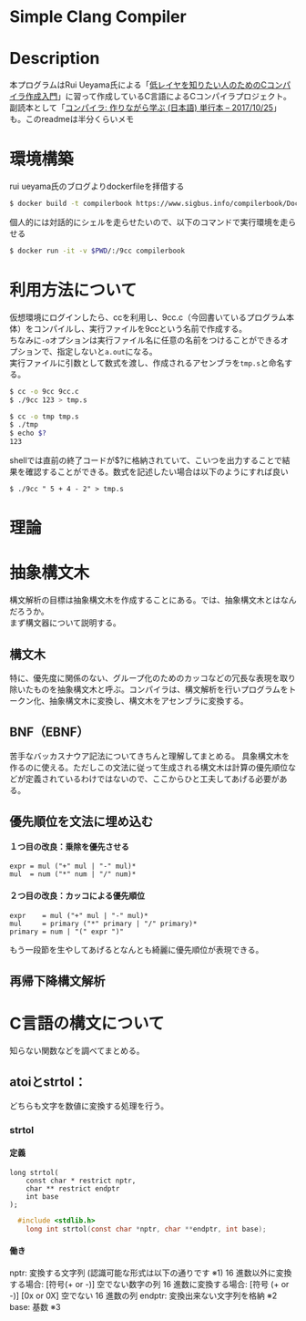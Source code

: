 # Simple Clang Compiler

# Description
本プログラムはRui Ueyama氏による「[低レイヤを知りたい人のためのCコンパイラ作成入門](https://www.sigbus.info/compilerbook)」に習って作成しているC言語によるCコンパイラプロジェクト。副読本として「[コンパイラ: 作りながら学ぶ (日本語) 単行本 – 2017/10/25](https://www.amazon.co.jp/%E3%82%B3%E3%83%B3%E3%83%91%E3%82%A4%E3%83%A9-%E4%BD%9C%E3%82%8A%E3%81%AA%E3%81%8C%E3%82%89%E5%AD%A6%E3%81%B6-%E4%B8%AD%E7%94%B0-%E8%82%B2%E7%94%B7/dp/4274221164/ref=asc_df_4274221164/?tag=jpgo-22&linkCode=df0&hvadid=295719984664&hvpos=&hvnetw=g&hvrand=12517034168150798774&hvpone=&hvptwo=&hvqmt=&hvdev=c&hvdvcmdl=&hvlocint=&hvlocphy=1009279&hvtargid=pla-527007822676&psc=1&th=1&psc=1)」も。このreadmeは半分くらいメモ

# 環境構築
rui ueyama氏のブログよりdockerfileを拝借する
```zsh
$ docker build -t compilerbook https://www.sigbus.info/compilerbook/Dockerfile
```
個人的には対話的にシェルを走らせたいので、以下のコマンドで実行環境を走らせる
```zsh
$ docker run -it -v $PWD/:/9cc compilerbook
```

# 利用方法について
仮想環境にログインしたら、ccを利用し、9cc.c（今回書いているプログラム本体）をコンパイルし、実行ファイルを9ccという名前で作成する。    
ちなみに`-o`オプションは実行ファイル名に任意の名前をつけることができるオプションで、指定しないと`a.out`になる。  
実行ファイルに引数として数式を渡し、作成されるアセンブラを`tmp.s`と命名する。  

```zsh
$ cc -o 9cc 9cc.c
$ ./9cc 123 > tmp.s
```

```zsh
$ cc -o tmp tmp.s
$ ./tmp
$ echo $?
123
```
shellでは直前の終了コードが$?に格納されていて、こいつを出力することで結果を確認することができる。数式を記述したい場合は以下のようにすれば良い
```
$ ./9cc " 5 + 4 - 2" > tmp.s
```

# 理論

# 抽象構文木
構文解析の目標は抽象構文木を作成することにある。では、抽象構文木とはなんだろうか。  
まず構文器について説明する。

## 構文木

特に、優先度に関係のない、グループ化のためのカッコなどの冗長な表現を取り除いたものを抽象構文木と呼ぶ。コンパイラは、構文解析を行いプログラムをトークン化、抽象構文木に変換し、構文木をアセンブラに変換する。

## BNF（EBNF）
苦手なバッカスナウア記法についてきちんと理解してまとめる。
具象構文木を作るのに使える。ただしこの文法に従って生成される構文木は計算の優先順位などが定義されているわけではないので、ここからひと工夫してあげる必要がある。

## 優先順位を文法に埋め込む
#### １つ目の改良：乗除を優先させる
```
expr = mul ("+" mul | "-" mul)*
mul  = num ("*" num | "/" num)*
```
#### ２つ目の改良：カッコによる優先順位
```
expr    = mul ("+" mul | "-" mul)*
mul     = primary ("*" primary | "/" primary)*
primary = num | "(" expr ")"
```
もう一段節を生やしてあげるとなんとも綺麗に優先順位が表現できる。

## 再帰下降構文解析


# C言語の構文について
知らない関数などを調べてまとめる。

## atoiとstrtol：
どちらも文字を数値に変換する処理を行う。
### strtol
#### 定義

```
long strtol(
    const char * restrict nptr,
    char ** restrict endptr
    int base
);
```

```c
  #include <stdlib.h>
	long int strtol(const char *nptr, char **endptr, int base);
```
#### 働き
nptr: 変換する文字列 (認識可能な形式は以下の通りです ※1)
16 進数以外に変換する場合: [符号(+ or -)] 空でない数字の列
16 進数に変換する場合: [符号 (+ or -)] [0x or 0X] 空でない 16 進数の列
endptr: 変換出来ない文字列を格納 ※2
base: 基数 ※3
